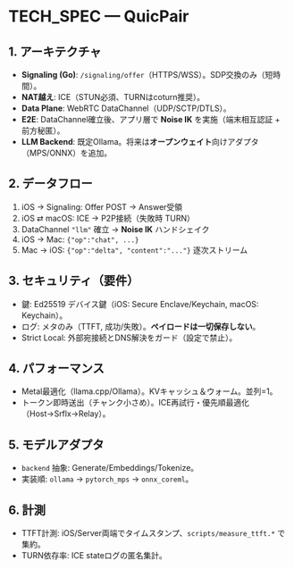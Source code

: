 # TECH_SPEC — QuicPair

## 1. アーキテクチャ
- **Signaling (Go)**: `/signaling/offer`（HTTPS/WSS）。SDP交換のみ（短時間）。
- **NAT越え**: ICE（STUN必須、TURNはcoturn推奨）。
- **Data Plane**: WebRTC DataChannel（UDP/SCTP/DTLS）。
- **E2E**: DataChannel確立後、アプリ層で **Noise IK** を実施（端末相互認証 + 前方秘匿）。
- **LLM Backend**: 既定Ollama。将来は**オープンウェイト**向けアダプタ（MPS/ONNX）を追加。

## 2. データフロー
1) iOS → Signaling: Offer POST → Answer受領  
2) iOS ⇄ macOS: ICE → P2P接続（失敗時 TURN）  
3) DataChannel `"llm"` 確立 → **Noise IK** ハンドシェイク  
4) iOS → Mac: `{"op":"chat", ...}`  
5) Mac → iOS: `{"op":"delta", "content":"..."}` 逐次ストリーム

## 3. セキュリティ（要件）
- 鍵: Ed25519 デバイス鍵（iOS: Secure Enclave/Keychain, macOS: Keychain）。
- ログ: メタのみ（TTFT, 成功/失敗）。**ペイロードは一切保存しない**。
- Strict Local: 外部宛接続とDNS解決をガード（設定で禁止）。

## 4. パフォーマンス
- Metal最適化（llama.cpp/Ollama）。KVキャッシュ＆ウォーム。並列=1。
- トークン即時送出（チャンク小さめ）。ICE再試行・優先順最適化（Host→Srflx→Relay）。

## 5. モデルアダプタ
- `backend` 抽象: Generate/Embeddings/Tokenize。
- 実装順: `ollama` → `pytorch_mps` → `onnx_coreml`。

## 6. 計測
- TTFT計測: iOS/Server両端でタイムスタンプ、`scripts/measure_ttft.*` で集約。
- TURN依存率: ICE stateログの匿名集計。
